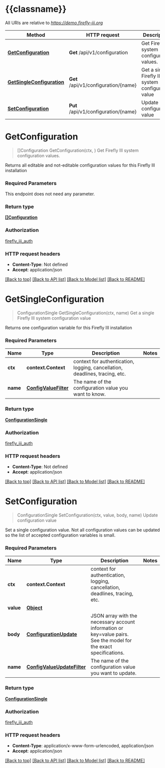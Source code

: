 # {{classname}}

All URIs are relative to *https://demo.firefly-iii.org*

Method | HTTP request | Description
------------- | ------------- | -------------
[**GetConfiguration**](ConfigurationApi.md#GetConfiguration) | **Get** /api/v1/configuration | Get Firefly III system configuration values.
[**GetSingleConfiguration**](ConfigurationApi.md#GetSingleConfiguration) | **Get** /api/v1/configuration/{name} | Get a single Firefly III system configuration value
[**SetConfiguration**](ConfigurationApi.md#SetConfiguration) | **Put** /api/v1/configuration/{name} | Update configuration value

# **GetConfiguration**
> []Configuration GetConfiguration(ctx, )
Get Firefly III system configuration values.

Returns all editable and not-editable configuration values for this Firefly III installation

### Required Parameters
This endpoint does not need any parameter.

### Return type

[**[]Configuration**](array.md)

### Authorization

[firefly_iii_auth](../README.md#firefly_iii_auth)

### HTTP request headers

 - **Content-Type**: Not defined
 - **Accept**: application/json

[[Back to top]](#) [[Back to API list]](../README.md#documentation-for-api-endpoints) [[Back to Model list]](../README.md#documentation-for-models) [[Back to README]](../README.md)

# **GetSingleConfiguration**
> ConfigurationSingle GetSingleConfiguration(ctx, name)
Get a single Firefly III system configuration value

Returns one configuration variable for this Firefly III installation

### Required Parameters

Name | Type | Description  | Notes
------------- | ------------- | ------------- | -------------
 **ctx** | **context.Context** | context for authentication, logging, cancellation, deadlines, tracing, etc.
  **name** | [**ConfigValueFilter**](.md)| The name of the configuration value you want to know. | 

### Return type

[**ConfigurationSingle**](ConfigurationSingle.md)

### Authorization

[firefly_iii_auth](../README.md#firefly_iii_auth)

### HTTP request headers

 - **Content-Type**: Not defined
 - **Accept**: application/json

[[Back to top]](#) [[Back to API list]](../README.md#documentation-for-api-endpoints) [[Back to Model list]](../README.md#documentation-for-models) [[Back to README]](../README.md)

# **SetConfiguration**
> ConfigurationSingle SetConfiguration(ctx, value, body, name)
Update configuration value

Set a single configuration value. Not all configuration values can be updated so the list of accepted configuration variables is small.

### Required Parameters

Name | Type | Description  | Notes
------------- | ------------- | ------------- | -------------
 **ctx** | **context.Context** | context for authentication, logging, cancellation, deadlines, tracing, etc.
  **value** | [**Object**](.md)|  | 
  **body** | [**ConfigurationUpdate**](ConfigurationUpdate.md)| JSON array with the necessary account information or key&#x3D;value pairs. See the model for the exact specifications. | 
  **name** | [**ConfigValueUpdateFilter**](.md)| The name of the configuration value you want to update. | 

### Return type

[**ConfigurationSingle**](ConfigurationSingle.md)

### Authorization

[firefly_iii_auth](../README.md#firefly_iii_auth)

### HTTP request headers

 - **Content-Type**: application/x-www-form-urlencoded, application/json
 - **Accept**: application/json

[[Back to top]](#) [[Back to API list]](../README.md#documentation-for-api-endpoints) [[Back to Model list]](../README.md#documentation-for-models) [[Back to README]](../README.md)


